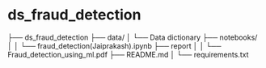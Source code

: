 # ds_fraud_detection
├── ds_fraud_detection
├── data/
│   └── Data dictionary
├── notebooks/
│   │   └── fraud_detection(Jaiprakash).ipynb
├── report
│   │   └── Fraud_detection_using_ml.pdf
├── README.md
│   └── requirements.txt
